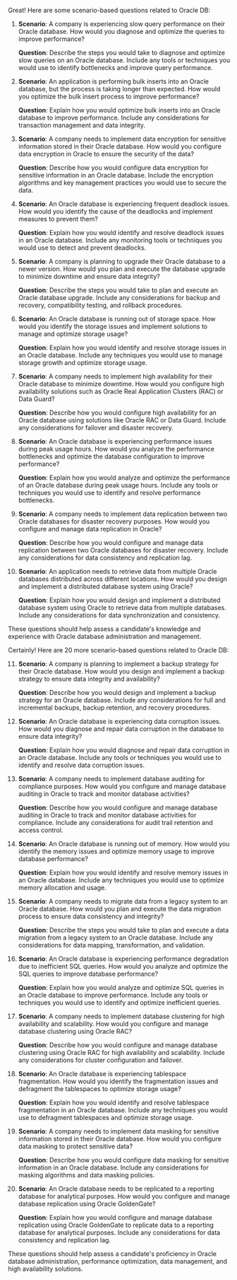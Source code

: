 Great! Here are some scenario-based questions related to Oracle DB:

1. **Scenario**: A company is experiencing slow query performance on their Oracle database. How would you diagnose and optimize the queries to improve performance?

   **Question**: Describe the steps you would take to diagnose and optimize slow queries on an Oracle database. Include any tools or techniques you would use to identify bottlenecks and improve query performance.

2. **Scenario**: An application is performing bulk inserts into an Oracle database, but the process is taking longer than expected. How would you optimize the bulk insert process to improve performance?

   **Question**: Explain how you would optimize bulk inserts into an Oracle database to improve performance. Include any considerations for transaction management and data integrity.

3. **Scenario**: A company needs to implement data encryption for sensitive information stored in their Oracle database. How would you configure data encryption in Oracle to ensure the security of the data?

   **Question**: Describe how you would configure data encryption for sensitive information in an Oracle database. Include the encryption algorithms and key management practices you would use to secure the data.

4. **Scenario**: An Oracle database is experiencing frequent deadlock issues. How would you identify the cause of the deadlocks and implement measures to prevent them?

   **Question**: Explain how you would identify and resolve deadlock issues in an Oracle database. Include any monitoring tools or techniques you would use to detect and prevent deadlocks.

5. **Scenario**: A company is planning to upgrade their Oracle database to a newer version. How would you plan and execute the database upgrade to minimize downtime and ensure data integrity?

   **Question**: Describe the steps you would take to plan and execute an Oracle database upgrade. Include any considerations for backup and recovery, compatibility testing, and rollback procedures.

6. **Scenario**: An Oracle database is running out of storage space. How would you identify the storage issues and implement solutions to manage and optimize storage usage?

   **Question**: Explain how you would identify and resolve storage issues in an Oracle database. Include any techniques you would use to manage storage growth and optimize storage usage.

7. **Scenario**: A company needs to implement high availability for their Oracle database to minimize downtime. How would you configure high availability solutions such as Oracle Real Application Clusters (RAC) or Data Guard?

   **Question**: Describe how you would configure high availability for an Oracle database using solutions like Oracle RAC or Data Guard. Include any considerations for failover and disaster recovery.

8. **Scenario**: An Oracle database is experiencing performance issues during peak usage hours. How would you analyze the performance bottlenecks and optimize the database configuration to improve performance?

   **Question**: Explain how you would analyze and optimize the performance of an Oracle database during peak usage hours. Include any tools or techniques you would use to identify and resolve performance bottlenecks.

9. **Scenario**: A company needs to implement data replication between two Oracle databases for disaster recovery purposes. How would you configure and manage data replication in Oracle?

   **Question**: Describe how you would configure and manage data replication between two Oracle databases for disaster recovery. Include any considerations for data consistency and replication lag.

10. **Scenario**: An application needs to retrieve data from multiple Oracle databases distributed across different locations. How would you design and implement a distributed database system using Oracle?

    **Question**: Explain how you would design and implement a distributed database system using Oracle to retrieve data from multiple databases. Include any considerations for data synchronization and consistency.

These questions should help assess a candidate's knowledge and experience with Oracle database administration and management.


Certainly! Here are 20 more scenario-based questions related to Oracle DB:

11. **Scenario**: A company is planning to implement a backup strategy for their Oracle database. How would you design and implement a backup strategy to ensure data integrity and availability?

    **Question**: Describe how you would design and implement a backup strategy for an Oracle database. Include any considerations for full and incremental backups, backup retention, and recovery procedures.

12. **Scenario**: An Oracle database is experiencing data corruption issues. How would you diagnose and repair data corruption in the database to ensure data integrity?

    **Question**: Explain how you would diagnose and repair data corruption in an Oracle database. Include any tools or techniques you would use to identify and resolve data corruption issues.

13. **Scenario**: A company needs to implement database auditing for compliance purposes. How would you configure and manage database auditing in Oracle to track and monitor database activities?

    **Question**: Describe how you would configure and manage database auditing in Oracle to track and monitor database activities for compliance. Include any considerations for audit trail retention and access control.

14. **Scenario**: An Oracle database is running out of memory. How would you identify the memory issues and optimize memory usage to improve database performance?

    **Question**: Explain how you would identify and resolve memory issues in an Oracle database. Include any techniques you would use to optimize memory allocation and usage.

15. **Scenario**: A company needs to migrate data from a legacy system to an Oracle database. How would you plan and execute the data migration process to ensure data consistency and integrity?

    **Question**: Describe the steps you would take to plan and execute a data migration from a legacy system to an Oracle database. Include any considerations for data mapping, transformation, and validation.

16. **Scenario**: An Oracle database is experiencing performance degradation due to inefficient SQL queries. How would you analyze and optimize the SQL queries to improve database performance?

    **Question**: Explain how you would analyze and optimize SQL queries in an Oracle database to improve performance. Include any tools or techniques you would use to identify and optimize inefficient queries.

17. **Scenario**: A company needs to implement database clustering for high availability and scalability. How would you configure and manage database clustering using Oracle RAC?

    **Question**: Describe how you would configure and manage database clustering using Oracle RAC for high availability and scalability. Include any considerations for cluster configuration and failover.

18. **Scenario**: An Oracle database is experiencing tablespace fragmentation. How would you identify the fragmentation issues and defragment the tablespaces to optimize storage usage?

    **Question**: Explain how you would identify and resolve tablespace fragmentation in an Oracle database. Include any techniques you would use to defragment tablespaces and optimize storage usage.

19. **Scenario**: A company needs to implement data masking for sensitive information stored in their Oracle database. How would you configure data masking to protect sensitive data?

    **Question**: Describe how you would configure data masking for sensitive information in an Oracle database. Include any considerations for masking algorithms and data masking policies.

20. **Scenario**: An Oracle database needs to be replicated to a reporting database for analytical purposes. How would you configure and manage database replication using Oracle GoldenGate?

    **Question**: Explain how you would configure and manage database replication using Oracle GoldenGate to replicate data to a reporting database for analytical purposes. Include any considerations for data consistency and replication lag.

These questions should help assess a candidate's proficiency in Oracle database administration, performance optimization, data management, and high availability solutions.


